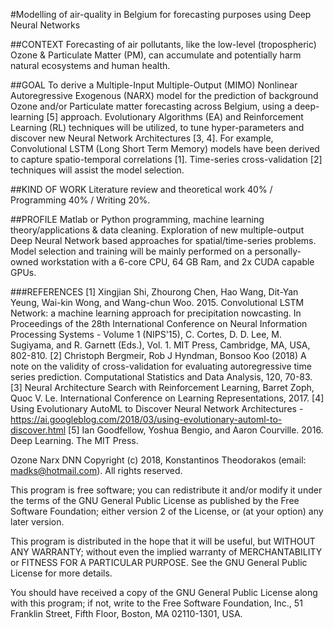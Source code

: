 #Modelling of air-quality in Belgium for forecasting purposes using Deep Neural Networks 

##CONTEXT
Forecasting of air pollutants, like the low-level (tropospheric) Ozone & Particulate Matter (PM), can accumulate and potentially harm natural ecosystems and human health.

##GOAL
To derive a Multiple-Input Multiple-Output (MIMO) Nonlinear Autoregressive Exogenous (NARX) model for the prediction of background Ozone and/or Particulate matter forecasting across Belgium, using a deep-learning [5] approach.
Evolutionary Algorithms (EA) and Reinforcement Learning (RL) techniques will be utilized, to tune hyper-parameters and discover new Neural Network Architectures [3, 4]. For example, Convolutional LSTM (Long Short Term Memory) models have been derived to capture spatio-temporal correlations [1]. Time-series cross-validation [2] techniques will assist the model selection.

##KIND OF WORK
Literature review and theoretical work 40% / Programming 40% / Writing 20%.

##PROFILE
Matlab or Python programming, machine learning theory/applications & data cleaning. Exploration of new multiple-output Deep Neural Network based approaches for spatial/time-series problems. Model selection and training will be mainly performed on a personally-owned workstation with a 6-core CPU, 64 GB Ram, and 2x CUDA capable GPUs.

###REFERENCES
[1] Xingjian Shi, Zhourong Chen, Hao Wang, Dit-Yan Yeung, Wai-kin Wong, and Wang-chun Woo. 2015. Convolutional LSTM Network: a machine learning approach for precipitation nowcasting. In Proceedings of the 28th International Conference on Neural Information Processing Systems - Volume 1 (NIPS'15), C. Cortes, D. D. Lee, M. Sugiyama, and R. Garnett (Eds.), Vol. 1. MIT Press, Cambridge, MA, USA, 802-810.
[2] Christoph Bergmeir, Rob J Hyndman, Bonsoo Koo (2018) A note on the validity of cross-validation for evaluating autoregressive time series prediction. Computational Statistics and Data Analysis, 120, 70-83.
[3] Neural Architecture Search with Reinforcement Learning, Barret Zoph, Quoc V. Le. International Conference on Learning Representations, 2017.
[4] Using Evolutionary AutoML to Discover Neural Network Architectures - https://ai.googleblog.com/2018/03/using-evolutionary-automl-to-discover.html
[5] Ian Goodfellow, Yoshua Bengio, and Aaron Courville. 2016. Deep Learning. The MIT Press.

Ozone Narx DNN
Copyright (c) 2018, Konstantinos Theodorakos (email: madks@hotmail.com).
All rights reserved.

This program is free software; you can redistribute it and/or
modify it under the terms of the GNU General Public License
as published by the Free Software Foundation; either version 2
of the License, or (at your option) any later version.

This program is distributed in the hope that it will be useful,
but WITHOUT ANY WARRANTY; without even the implied warranty of
MERCHANTABILITY or FITNESS FOR A PARTICULAR PURPOSE.  See the
GNU General Public License for more details.

You should have received a copy of the GNU General Public License
along with this program; if not, write to the Free Software
Foundation, Inc., 51 Franklin Street, Fifth Floor, Boston, MA  02110-1301, USA.